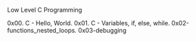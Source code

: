 Low Level C Programming

0x00. C - Hello, World.
0x01. C - Variables, if, else, while.
0x02-functions_nested_loops.
0x03-debugging

